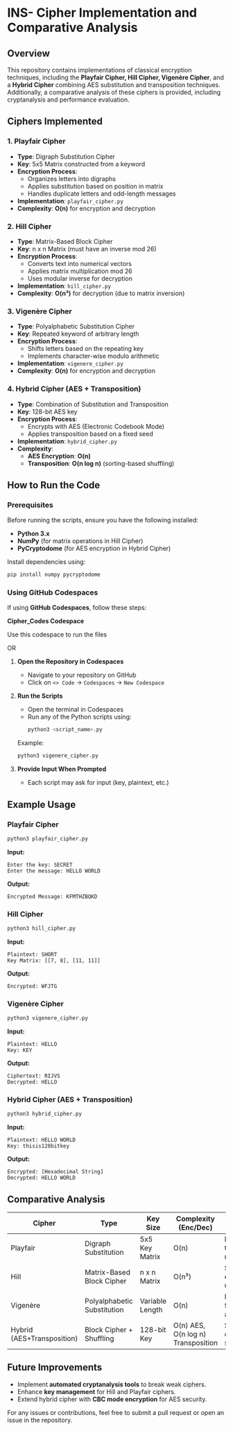 # INS- Cipher Implementation and Comparative Analysis

## Overview
This repository contains implementations of classical encryption techniques, including the **Playfair Cipher, Hill Cipher, Vigenère Cipher**, and a **Hybrid Cipher** combining AES substitution and transposition techniques. Additionally, a comparative analysis of these ciphers is provided, including cryptanalysis and performance evaluation.

## Ciphers Implemented

### 1. Playfair Cipher
- **Type**: Digraph Substitution Cipher
- **Key**: 5x5 Matrix constructed from a keyword
- **Encryption Process**:
  - Organizes letters into digraphs
  - Applies substitution based on position in matrix
  - Handles duplicate letters and odd-length messages
- **Implementation**: `playfair_cipher.py`
- **Complexity**: **O(n)** for encryption and decryption

### 2. Hill Cipher
- **Type**: Matrix-Based Block Cipher
- **Key**: n x n Matrix (must have an inverse mod 26)
- **Encryption Process**:
  - Converts text into numerical vectors
  - Applies matrix multiplication mod 26
  - Uses modular inverse for decryption
- **Implementation**: `hill_cipher.py`
- **Complexity**: **O(n³)** for decryption (due to matrix inversion)

### 3. Vigenère Cipher
- **Type**: Polyalphabetic Substitution Cipher
- **Key**: Repeated keyword of arbitrary length
- **Encryption Process**:
  - Shifts letters based on the repeating key
  - Implements character-wise modulo arithmetic
- **Implementation**: `vigenere_cipher.py`
- **Complexity**: **O(n)** for encryption and decryption

### 4. Hybrid Cipher (AES + Transposition)
- **Type**: Combination of Substitution and Transposition
- **Key**: 128-bit AES key
- **Encryption Process**:
  - Encrypts with AES (Electronic Codebook Mode)
  - Applies transposition based on a fixed seed
- **Implementation**: `hybrid_cipher.py`
- **Complexity**:
  - **AES Encryption**: **O(n)**
  - **Transposition**: **O(n log n)** (sorting-based shuffling)


## How to Run the Code

### Prerequisites
Before running the scripts, ensure you have the following installed:
- **Python 3.x**
- **NumPy** (for matrix operations in Hill Cipher)
- **PyCryptodome** (for AES encryption in Hybrid Cipher)

Install dependencies using:
```sh
pip install numpy pycryptodome
```

### Using GitHub Codespaces
If using **GitHub Codespaces**, follow these steps:

**Cipher_Codes Codespace**

Use this codespace to run the files

OR 

1. **Open the Repository in Codespaces**
   - Navigate to your repository on GitHub
   - Click on `<> Code` → `Codespaces` → `New Codespace`

2. **Run the Scripts**
   - Open the terminal in Codespaces
   - Run any of the Python scripts using:
     ```sh
     python3 <script_name>.py
     ```
   Example:
     ```sh
     python3 vigenere_cipher.py
     ```

3. **Provide Input When Prompted**
   - Each script may ask for input (key, plaintext, etc.)

## Example Usage

### Playfair Cipher
```sh
python3 playfair_cipher.py
```
**Input:**
```
Enter the key: SECRET
Enter the message: HELLO WORLD
```
**Output:**
```
Encrypted Message: KFMTHZBQKD
```

### Hill Cipher
```sh
python3 hill_cipher.py
```
**Input:**
```
Plaintext: SHORT
Key Matrix: [[7, 8], [11, 11]]
```
**Output:**
```
Encrypted: WFJTG
```

### Vigenère Cipher
```sh
python3 vigenere_cipher.py
```
**Input:**
```
Plaintext: HELLO
Key: KEY
```
**Output:**
```
Ciphertext: RIJVS
Decrypted: HELLO
```

### Hybrid Cipher (AES + Transposition)
```sh
python3 hybrid_cipher.py
```
**Input:**
```
Plaintext: HELLO WORLD
Key: thisis128bitkey
```
**Output:**
```
Encrypted: [Hexadecimal String]
Decrypted: HELLO WORLD
```

## Comparative Analysis
| Cipher       | Type                         | Key Size        | Complexity (Enc/Dec) | Strengths                        | Weaknesses |
|-------------|------------------------------|-----------------|----------------------|---------------------------------|------------|
| Playfair    | Digraph Substitution         | 5x5 Key Matrix  | O(n)                 | More secure than simple monoalphabetic | Still vulnerable to digraph analysis |
| Hill        | Matrix-Based Block Cipher    | n x n Matrix    | O(n³)                 | Stronger encryption, uses algebra | Requires invertible key matrix |
| Vigenère    | Polyalphabetic Substitution  | Variable Length | O(n)                  | Resists simple frequency analysis | Still breakable with Kasiski method |
| Hybrid (AES+Transposition) | Block Cipher + Shuffling | 128-bit Key  | O(n) AES, O(n log n) Transposition | Strong cryptographic security | Computationally heavier |

## Future Improvements
- Implement **automated cryptanalysis tools** to break weak ciphers.
- Enhance **key management** for Hill and Playfair ciphers.
- Extend hybrid cipher with **CBC mode encryption** for AES security.

For any issues or contributions, feel free to submit a pull request or open an issue in the repository. 

